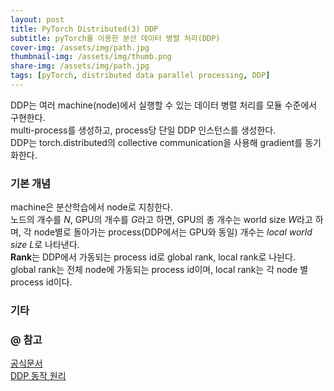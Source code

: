 ```yaml
---
layout: post
title: PyTorch Distributed(3) DDP
subtitle: pyTorch를 이용한 분산 데이터 병렬 처리(DDP)
cover-img: /assets/img/path.jpg
thumbnail-img: /assets/img/thumb.png
share-img: /assets/img/path.jpg
tags: [pyTorch, distributed data parallel processing, DDP]
---
```

DDP는 여러 machine(node)에서 실행할 수 있는 데이터 병렬 처리를 모듈 수준에서 구현한다.  
multi-process를 생성하고, process당 단일 DDP 인스턴스를 생성한다.   
DDP는 torch.distributed의 collective communication을 사용해 gradient를 동기화한다.   
### 기본 개념
machine은 분산학습에서 node로 지칭한다.    
노드의 개수를 *N*, GPU의 개수를 *G*라고 하면, GPU의 총 개수는 world size *W*라고 하며,
각 node별로 돌아가는 process(DDP에서는 GPU와 동일) 개수는 *local world size L*로 나타낸다.   
**Rank**는 DDP에서 가동되는 process id로 global rank, local rank로 나뉜다.   
global rank는 전체 node에 가동되는 process id이며, local rank는 각 node 별 process id이다.


### 기타


### @ 참고
[공식문서](https://tutorials.pytorch.kr/intermediate/ddp_tutorial.html)    
[DDP 동작 원리](https://hongl.tistory.com/292?category=927704)
